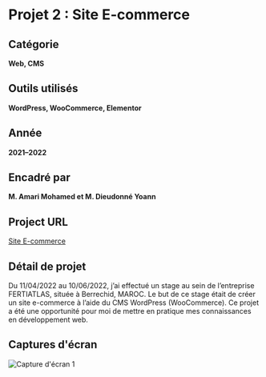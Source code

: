 # Projet 2 : Site E-commerce

## Catégorie
**Web, CMS**

## Outils utilisés
**WordPress, WooCommerce, Elementor**

## Année
**2021–2022**

## Encadré par
**M. Amari Mohamed et M. Dieudonné Yoann**

## Project URL
[Site E-commerce](https://www.fetriatlas.com/)

## Détail de projet
Du 11/04/2022 au 10/06/2022, j’ai effectué un stage au sein de l’entreprise FERTIATLAS, située à Berrechid, MAROC. Le but de ce stage était de créer un site e-commerce à l’aide du CMS WordPress (WooCommerce). Ce projet a été une opportunité pour moi de mettre en pratique mes connaissances en développement web.

## Captures d'écran
![Capture d'écran 1](Capture.png)
